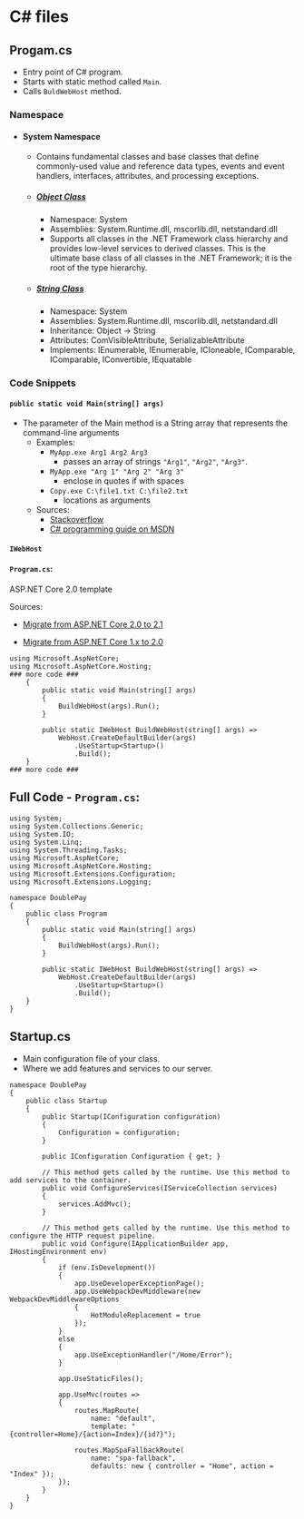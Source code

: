# C# files
## Progam.cs
- Entry point of C# program.
- Starts with static method called `Main`.
- Calls `BuldWebHost` method.

### Namespace
- #### System Namespace
  - Contains fundamental classes and base classes that define commonly-used value and reference data types, events and event handlers, interfaces, attributes, and processing exceptions.
  - ##### [Object Class](https://docs.microsoft.com/en-us/dotnet/api/system.object?view=netframework-4.7.2)
    - Namespace: System
    - Assemblies: System.Runtime.dll, mscorlib.dll, netstandard.dll
    - Supports all classes in the .NET Framework class hierarchy and provides low-level services to derived classes. This is the ultimate base class of all classes in the .NET Framework; it is the root of the type hierarchy.
  - ##### [String Class](https://docs.microsoft.com/en-us/dotnet/api/system.string?view=netframework-4.7.2)
    - Namespace: System
    - Assemblies: System.Runtime.dll, mscorlib.dll, netstandard.dll
    - Inheritance: Object -> String
    - Attributes: ComVisibleAttribute, SerializableAttribute
    - Implements: IEnumerable<Char>, IEnumerable, ICloneable, IComparable, IComparable<String>, IConvertible, IEquatable<String>

### Code Snippets

#### `public static void Main(string[] args)`
- The parameter of the Main method is a String array that represents the command-line arguments
  - Examples:
      - `MyApp.exe Arg1 Arg2 Arg3`
        - passes an array of strings `"Arg1"`, `"Arg2"`, `"Arg3"`.
      - `MyApp.exe "Arg 1" "Arg 2" "Arg 3"`
        - enclose in quotes if with spaces
      - `Copy.exe C:\file1.txt C:\file2.txt`
        - locations as arguments
  - Sources: 
    - [Stackoverflow](https://stackoverflow.com/questions/552796/what-is-string-args-in-main-class-for)
    - [C# programming guide on MSDN](https://docs.microsoft.com/en-us/dotnet/csharp/programming-guide/main-and-command-args/command-line-arguments)

#### `IWebHost`

####  `Program.cs`:
ASP<span>.NET Core 2.0 template

Sources:
- [Migrate from ASP.NET Core 2.0 to 2.1](https://docs.microsoft.com/en-us/aspnet/core/migration/20_21?view=aspnetcore-2.2
)

-  [Migrate from ASP.NET Core 1.x to 2.0](https://docs.microsoft.com/en-us/aspnet/core/migration/1x-to-2x/?view=aspnetcore-2.2)

```
using Microsoft.AspNetCore;
using Microsoft.AspNetCore.Hosting;
### more code ###
    {
        public static void Main(string[] args)
        {
            BuildWebHost(args).Run();
        }

        public static IWebHost BuildWebHost(string[] args) =>
            WebHost.CreateDefaultBuilder(args)
                .UseStartup<Startup>()
                .Build();
    }
### more code ###
```


## Full Code - `Program.cs`:
```
using System;
using System.Collections.Generic;
using System.IO;
using System.Linq;
using System.Threading.Tasks;
using Microsoft.AspNetCore;
using Microsoft.AspNetCore.Hosting;
using Microsoft.Extensions.Configuration;
using Microsoft.Extensions.Logging;

namespace DoublePay
{
    public class Program
    {
        public static void Main(string[] args)
        {
            BuildWebHost(args).Run();
        }

        public static IWebHost BuildWebHost(string[] args) =>
            WebHost.CreateDefaultBuilder(args)
                .UseStartup<Startup>()
                .Build();
    }
}
```

## Startup.cs
- Main configuration file of your class.
- Where we add features and services to our server.

```
namespace DoublePay
{
    public class Startup
    {
        public Startup(IConfiguration configuration)
        {
            Configuration = configuration;
        }

        public IConfiguration Configuration { get; }

        // This method gets called by the runtime. Use this method to add services to the container.
        public void ConfigureServices(IServiceCollection services)
        {
            services.AddMvc();
        }

        // This method gets called by the runtime. Use this method to configure the HTTP request pipeline.
        public void Configure(IApplicationBuilder app, IHostingEnvironment env)
        {
            if (env.IsDevelopment())
            {
                app.UseDeveloperExceptionPage();
                app.UseWebpackDevMiddleware(new WebpackDevMiddlewareOptions
                {
                    HotModuleReplacement = true
                });
            }
            else
            {
                app.UseExceptionHandler("/Home/Error");
            }

            app.UseStaticFiles();

            app.UseMvc(routes =>
            {
                routes.MapRoute(
                    name: "default",
                    template: "{controller=Home}/{action=Index}/{id?}");

                routes.MapSpaFallbackRoute(
                    name: "spa-fallback",
                    defaults: new { controller = "Home", action = "Index" });
            });
        }
    }
}

```